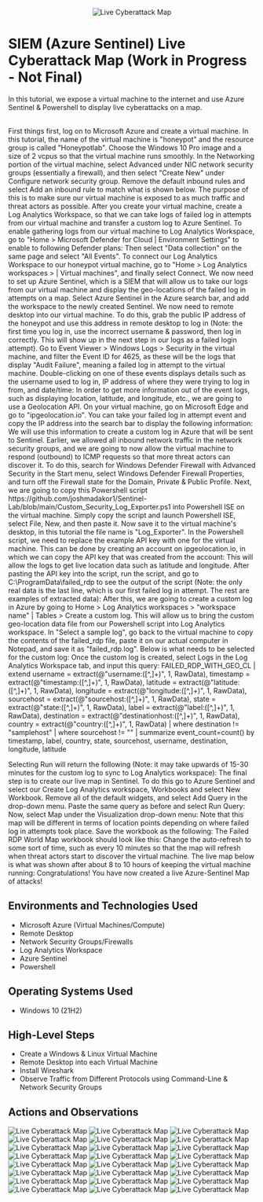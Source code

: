 <p align="center">
<img src="https://i.imgur.com/Mueltz2.png" alt="Live Cyberattack Map"/>
<h1>SIEM (Azure Sentinel) Live Cyberattack Map (Work in Progress - Not Final)</h1>
In this tutorial, we expose a virtual machine to the internet and use Azure Sentinel & Powershell to display live cyberattacks on a map. 
<br>

  
</br>
<p>First things first, log on to Microsoft Azure and create a virtual machine. In this tutorial, the name of the virtual machine is "honeypot" and the resource group is called "Honeypotlab". Choose the Windows 10 Pro image and a size of 2 vcpus so that the virtual machine runs smoothly. In the Networking portion of the virtual machine, select Advanced under NIC network security groups (essentially a firewall), and then select "Create New" under Configure network security group. Remove the default inbound rules and select Add an inbound rule to match what is shown below. The purpose of this is to make sure our virtual machine is exposed to as much traffic and threat actors as possible. After you create your virtual machine, create a Log Analytics Workspace, so that we can take logs of failed log in attempts from our virtual machine and transfer a custom log to Azure Sentinel. To enable gathering logs from our virtual machine to Log Analytics Workspace, go to "Home > Microsoft Defender for Cloud | Environment Settings" to enable to following Defender plans: Then select "Data collection" on the same page and select "All Events". To connect our Log Analytics Workspace to our honeypot virtual machine, go to "Home > Log Analytics workspaces > <workspace name> | Virtual machines", and finally select Connect. We now need to set up Azure Sentinel, which is a SIEM that will allow us to take our logs from our virtual machine and display the geo-locations of the failed log in attempts on a map. Select Azure Sentinel in the Azure search bar, and add the workspace to the newly created Sentinel. We now need to remote desktop into our virtual machine. To do this, grab the public IP address of the honeypot and use this address in remote desktop to log in (Note: the first time you log in, use the incorrect username & password, then log in correctly. This will show up in the next step in our logs as a failed login attempt). Go to Event Viewer > Windows Logs > Security in the virtual machine, and filter the Event ID for 4625, as these will be the logs that display "Audit Failure", meaning a failed log in attempt to the virtual machine. Double-clicking on one of these events displays details such as the username used to log in, IP address of where they were trying to log in from, and date/time: In order to get more information out of the event logs, such as displaying location, latitude, and longitude, etc., we are going to use a Geolocation API. On your virtual machine, go on Microsoft Edge and go to "ipgeolocation.io". You can take your failed log in attempt event and copy the IP address into the search bar to display the following information: We will use this information to create a custom log in Azure that will be sent to Sentinel. Earlier, we allowed all inbound network traffic in the network security groups, and we are going to now allow the virtual machine to respond (outbound) to ICMP requests so that more threat actors can discover it. To do this, search for Windows Defender Firewall with Advanced Security in the Start menu, select Windows Defender Firewall Properties, and turn off the Firewall state for the Domain, Private & Public Profile. Next, we are going to copy this Powershell script https://github.com/joshmadakor1/Sentinel-Lab/blob/main/Custom_Security_Log_Exporter.ps1 into Powershell ISE on the virtual machine. Simply copy the script and launch Powershell ISE, select File, New, and then paste it. Now save it to the virtual machine's desktop, in this tutorial the file name is "Log_Exporter". In the Powershell script, we need to replace the example API key with one for the virtual machine. This can be done by creating an account on ipgeolocation.io, in which we can copy the API key that was created from the account: This will allow the logs to get live location data such as latitude and longitude. After pasting the API key into the script, run the script, and go to C:\ProgramData\failed_rdp to see the output of the script (Note: the only real data is the last line, which is our first failed log in attempt. The rest are examples of extracted data): After this, we are going to create a custom log in Azure by going to Home > Log Analytics workspaces > "workspace name" | Tables > Create a custom log. This will allow us to bring the custom geo-location data file from our Powershell script into Log Analytics workspace. In "Select a sample log", go back to the virtual machine to copy the contents of the failed_rdp file, paste it on our actual computer in Notepad, and save it as "failed_rdp.log". Below is what needs to be selected for the custom log: Once the custom log is created, select Logs in the Log Analytics Workspace tab, and input this query: 
FAILED_RDP_WITH_GEO_CL 
| extend username = extract(@"username:([^,]+)", 1, RawData),
         timestamp = extract(@"timestamp:([^,]+)", 1, RawData),
         latitude = extract(@"latitude:([^,]+)", 1, RawData),
         longitude = extract(@"longitude:([^,]+)", 1, RawData),
         sourcehost = extract(@"sourcehost:([^,]+)", 1, RawData),
         state = extract(@"state:([^,]+)", 1, RawData),
         label = extract(@"label:([^,]+)", 1, RawData),
         destination = extract(@"destinationhost:([^,]+)", 1, RawData),
         country = extract(@"country:([^,]+)", 1, RawData)
| where destination != "samplehost"
| where sourcehost != ""
| summarize event_count=count() by timestamp, label, country, state, sourcehost, username, destination, longitude, latitude

Selecting Run will return the following (Note: it may take upwards of 15-30 minutes for the custom log to sync to Log Analytics workspace):
The final step is to create our live map in Sentinel. To do this go to Azure Sentinel and select our Create Log Analytics workspace, Workbooks and select New Workbook. Remove all of the default widgets, and select Add Query in the drop-down menu. Paste the same query as before and select Run Query: Now, select Map under the Visualization drop-down menu: Note that this map will be different in terms of location points depending on where failed log in attempts took place. Save the workbook as the following: The Failed RDP World Map workbook should look like this: Change the auto-refresh to some sort of time, such as every 10 minutes so that the map will refresh when threat actors start to discover the virtual machine. The live map below is what was shown after about 8 to 10 hours of keeping the virtual machine running:
Congratulations! You have now created a live Azure-Sentinel Map of attacks!
</p>

<h2>Environments and Technologies Used</h2>

- Microsoft Azure (Virtual Machines/Compute)
- Remote Desktop
- Network Security Groups/Firewalls
- Log Analytics Workspace
- Azure Sentinel
- Powershell

<h2>Operating Systems Used </h2>

- Windows 10 (21H2)

<h2>High-Level Steps</h2>

- Create a Windows & Linux Virtual Machine
- Remote Desktop into each Virtual Machine
- Install Wireshark 
- Observe Traffic from Different Protocols using Command-Line & Network Security Groups

<h2>Actions and Observations</h2>


<img src="https://i.imgur.com/UyQwl4M.png" alt="Live Cyberattack Map"/>
<img src="https://i.imgur.com/xtXSdiG.png" alt="Live Cyberattack Map"/>
<img src="https://i.imgur.com/7txfsfL.png" alt="Live Cyberattack Map"/>
<img src="https://i.imgur.com/jNTofq0.png" alt="Live Cyberattack Map"/>
<img src="https://i.imgur.com/D1x0o5a.png" alt="Live Cyberattack Map"/>
<img src="https://i.imgur.com/gK7j2eY.png" alt="Live Cyberattack Map"/>
<img src="https://i.imgur.com/bLD5uef.png" alt="Live Cyberattack Map"/>
<img src="https://i.imgur.com/eXd9Nts.png" alt="Live Cyberattack Map"/>
<img src="https://i.imgur.com/yRi5zgb.png" alt="Live Cyberattack Map"/>
<img src="https://i.imgur.com/b55RYO6.png" alt="Live Cyberattack Map"/>
<img src="https://i.imgur.com/CweXz6H.png" alt="Live Cyberattack Map"/>
<img src="https://i.imgur.com/Go5mYkZ.png" alt="Live Cyberattack Map"/>
<img src="https://i.imgur.com/LOMt6wr.png" alt="Live Cyberattack Map"/>
<img src="https://i.imgur.com/yChsH4A.png" alt="Live Cyberattack Map"/>
<img src="https://i.imgur.com/pWoylt4.png" alt="Live Cyberattack Map"/>
<img src="https://i.imgur.com/Y5ATiUA.png" alt="Live Cyberattack Map"/>
<img src="https://i.imgur.com/xifHIpw.png" alt="Live Cyberattack Map"/>
<img src="https://i.imgur.com/X2DvGJf.png" alt="Live Cyberattack Map"/>
<img src="https://i.imgur.com/rm2hhAh.png" alt="Live Cyberattack Map"/>
<img src="https://i.imgur.com/SLMgJCd.png" alt="Live Cyberattack Map"/>
<img src="https://i.imgur.com/w6y1jhu.png" alt="Live Cyberattack Map"/>
<img src="https://i.imgur.com/4j5p6Du.png" alt="Live Cyberattack Map"/>
<img src="https://i.imgur.com/NIi43Wa.png" alt="Live Cyberattack Map"/>
<img src="https://i.imgur.com/gohL1RE.png" alt="Live Cyberattack Map"/>
